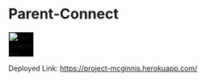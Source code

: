 # Parent-Connect

<img src="/public/assets/PC-10.png" alt="Gull Watching" width="50" style="background-color: #000;"/>

Deployed Link: https://project-mcginnis.herokuapp.com/

